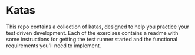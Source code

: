 Katas
=====

This repo contains a collection of katas, designed to help you practice your test driven development. Each of the exercises contains a readme with some instructions for getting the test runner started and the functional requirements you'll need to implement.
